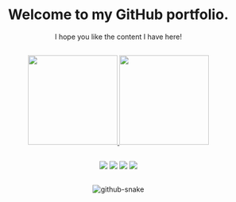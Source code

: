 <div  align="center">
  <h1>
    Welcome to my GitHub portfolio.
    </h1>
  <p>
    I hope you like the content I have here!
  </p>
  </div>

##

<div align="center">
  <a href="https://beacons.ai/gucardona">
  <img height="180em" src="https://github-readme-stats.vercel.app/api?username=gucardona&show_icons=true&theme=dark&include_all_commits=true&count_private=true"/>
  <img height="180em" src="https://github-readme-stats.vercel.app/api/top-langs/?username=gucardona&layout=compact&langs_count=7&theme=dark"/>
</div>

##
 
<div align="center"> 
  <a href="https://instagram.com/gustavopcardona" target="_blank"><img src="https://img.shields.io/badge/-Instagram-%23E4405F?style=for-the-badge&logo=instagram&logoColor=white" target="_blank"></a>
  <a href = "mailto:gupcardona@gmail.com"><img src="https://img.shields.io/badge/-Gmail-%23333?style=for-the-badge&logo=gmail&logoColor=white" target="_blank"></a>
  <a href="https://www.linkedin.com/in/gucardona" target="_blank"><img src="https://img.shields.io/badge/-LinkedIn-%230077B5?style=for-the-badge&logo=linkedin&logoColor=white" target="_blank"></a>
  <a href="https://medium.com/@gupcardona" target="_blank"><img src="https://img.shields.io/badge/Medium-12100E?style=for-the-badge&logo=medium&logoColor=white"></a>
</div>
  
##
  
<div align="center">
  
<picture>
  <source media="(prefers-color-scheme: dark)" srcset="github-snake-dark.svg" />
  <source media="(prefers-color-scheme: light)" srcset="github-snake.svg" />
  <img alt="github-snake" src="github-snake.svg" />
</picture>

</div>

##

